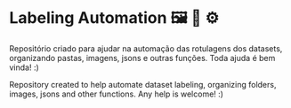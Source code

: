 # Labeling Automation 🖼 📝 ⚙️
Repositório criado para ajudar na automação das rotulagens dos datasets, organizando pastas, imagens, jsons e outras funções. 
Toda ajuda é bem vinda! :)

Repository created to help automate dataset labeling, organizing folders, images, jsons and other functions.
Any help is welcome! :)
